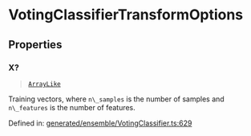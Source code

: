 # VotingClassifierTransformOptions

## Properties

### X?

> [`ArrayLike`](../types/ArrayLike.md)

Training vectors, where `n\_samples` is the number of samples and `n\_features` is the number of features.

Defined in:  [generated/ensemble/VotingClassifier.ts:629](https://github.com/transitive-bullshit/scikit-learn-ts/blob/122b3c0/packages/sklearn/src/generated/ensemble/VotingClassifier.ts#L629)

